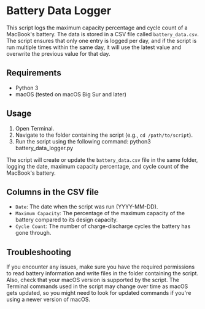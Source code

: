 # Battery Data Logger

This script logs the maximum capacity percentage and cycle count of a MacBook's battery. The data is stored in a CSV file called `battery_data.csv`. The script ensures that only one entry is logged per day, and if the script is run multiple times within the same day, it will use the latest value and overwrite the previous value for that day.

## Requirements

- Python 3
- macOS (tested on macOS Big Sur and later)

## Usage

1. Open Terminal.
2. Navigate to the folder containing the script (e.g., `cd /path/to/script`).
3. Run the script using the following command: python3 battery_data_logger.py

The script will create or update the `battery_data.csv` file in the same folder, logging the date, maximum capacity percentage, and cycle count of the MacBook's battery.

## Columns in the CSV file

- `Date`: The date when the script was run (YYYY-MM-DD).
- `Maximum Capacity`: The percentage of the maximum capacity of the battery compared to its design capacity.
- `Cycle Count`: The number of charge-discharge cycles the battery has gone through.

## Troubleshooting

If you encounter any issues, make sure you have the required permissions to read battery information and write files in the folder containing the script. Also, check that your macOS version is supported by the script. The Terminal commands used in the script may change over time as macOS gets updated, so you might need to look for updated commands if you're using a newer version of macOS.


